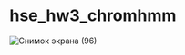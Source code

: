 # hse_hw3_chromhmm

![Снимок экрана (96)](https://user-images.githubusercontent.com/56909634/160294758-6fc74dad-7007-4325-8526-4b1b8b05ac51.png)
